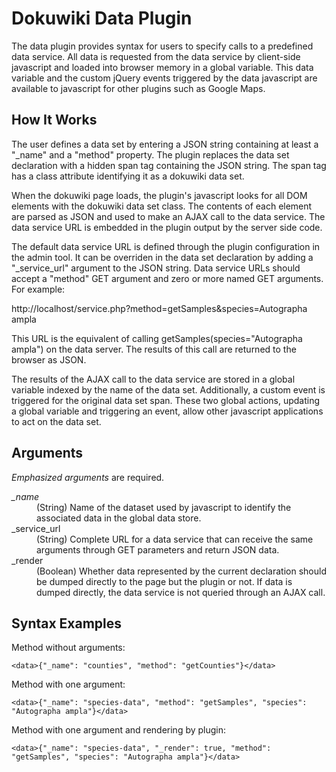 # Dokuwiki Data Plugin

The data plugin provides syntax for users to specify calls to a predefined data service.  All data is requested from the data service by client-side javascript and loaded into browser memory in a global variable.  This data variable and the custom jQuery events triggered by the data javascript are available to javascript for other plugins such as Google Maps.

## How It Works

The user defines a data set by entering a JSON string containing at least a "_name" and a "method" property.  The plugin replaces the data set declaration with a hidden span tag containing the JSON string.  The span tag has a class attribute identifying it as a dokuwiki data set.

When the dokuwiki page loads, the plugin's javascript looks for all DOM elements with the dokuwiki data set class.  The contents of each element are parsed as JSON and used to make an AJAX call to the data service.  The data service URL is embedded in the plugin output by the server side code.

The default data service URL is defined through the plugin configuration in the admin tool.  It can be overriden in the data set declaration by adding a "_service_url" argument to the JSON string.  Data service URLs should accept a "method" GET argument and zero or more named GET arguments.  For example:

http://localhost/service.php?method=getSamples&species=Autographa ampla

This URL is the equivalent of calling getSamples(species="Autographa ampla") on the data server.  The results of this call are returned to the browser as JSON.

The results of the AJAX call to the data service are stored in a global variable indexed by the name of the data set.  Additionally, a custom event is triggered for the original data set span.  These two global actions, updating a global variable and triggering an event, allow other javascript applications to act on the data set.

## Arguments

*Emphasized arguments* are required.

<dl>
    <dt><em>_name</em></dt>
    <dd>(String) Name of the dataset used by javascript to identify the associated data in the global data store.</dd>
    <dt>_service_url</dt>
    <dd>(String) Complete URL for a data service that can receive the same arguments through GET parameters and return JSON data.</dd>
    <dt>_render</dt>
    <dd>(Boolean) Whether data represented by the current declaration should be dumped directly to the page but the plugin or not. If data is dumped directly, the data service is not queried through an AJAX call.</dd>
</dl>

## Syntax Examples

Method without arguments:

    <data>{"_name": "counties", "method": "getCounties"}</data>

Method with one argument:

    <data>{"_name": "species-data", "method": "getSamples", "species": "Autographa ampla"}</data>

Method with one argument and rendering by plugin:

    <data>{"_name": "species-data", "_render": true, "method": "getSamples", "species": "Autographa ampla"}</data>